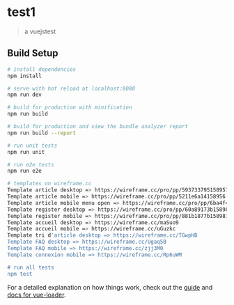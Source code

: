 # test1

> a vuejstest

## Build Setup

``` bash
# install dependencies
npm install

# serve with hot reload at localhost:8080
npm run dev

# build for production with minification
npm run build

# build for production and view the bundle analyzer report
npm run build --report

# run unit tests
npm run unit

# run e2e tests
npm run e2e

# templates on wireframe.cc
Template article desktop => https://wireframe.cc/pro/pp/593733795158957
Template article mobile => https://wireframe.cc/pro/pp/5211e6a14158956
Template article mobile menu open => https://wireframe.cc/pro/pp/6ba4f4f4e158960
Template register desktop => https://wireframe.cc/pro/pp/60a89173b158980
Template register mobile => https://wireframe.cc/pro/pp/881b1877b158981
Template accueil desktop => https://wireframe.cc/maSuo9
Template accueil mobile => https://wireframe.cc/uGuzkc
Template tri d'article desktop => https://wireframe.cc/TGwpHB
Template FAQ desktop => https://wireframe.cc/Ugaq5B
Template FAQ mobile => https://wireframe.cc/zjj3M0
Template connexion mobile => https://wireframe.cc/Rp6uWM

# run all tests
npm test
```

For a detailed explanation on how things work, check out the [guide](http://vuejs-templates.github.io/webpack/) and [docs for vue-loader](http://vuejs.github.io/vue-loader).
